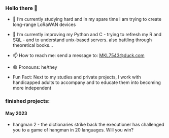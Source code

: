 ### Hello there 👋

- 🔭 I’m currently studying hard and in my spare time I am trying to create long-range LoRaWAN devices
     
- 🌱 I’m currently improving my Python and C - trying to refresh my R and SQL - and to understand unix-based servers. also battling through theoretical books... 

- 📫 How to reach me: send a message to: MKL7543@duck.com
- 😄 Pronouns: he/they

- Fun Fact: Next to my studies and private projects, I work with handicapped adults to accompany and to educate them into becoming more independent 

### finished projects:
#### May 2023
- hangman 2 - the dictionaries strike back
  the executioner has challenged you to a game of hangman in 20 languages. Will you win?
